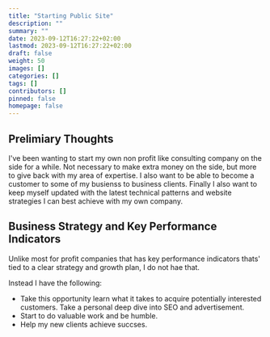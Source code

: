 ```yaml
---
title: "Starting Public Site"
description: ""
summary: ""
date: 2023-09-12T16:27:22+02:00
lastmod: 2023-09-12T16:27:22+02:00
draft: false
weight: 50
images: []
categories: []
tags: []
contributors: []
pinned: false
homepage: false
---
```

## Prelimiary Thoughts

I've been wanting to start my own non profit like consulting company on the side for a while. Not necessary to make extra money on the side, but more to give back with my area of expertise. I also want to be able to become a customer to some of my busienss to business clients. Finally I also want to keep myself updated with the latest technical patterns and website strategies I can best achieve with my own company.

## Business Strategy and Key Performance Indicators

Unlike most for profit companies that has key performance indicators thats' tied to a clear strategy and growth plan, I do not hae that.

Instead I have the following:

- Take this opportunity learn what it takes to acquire potentially interested customers. Take a personal deep dive into SEO and advertisement.  
- Start to do valuable work and be humble.
- Help my new clients achieve succses.

